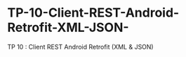 # TP-10-Client-REST-Android-Retrofit-XML-JSON-
TP 10 : Client REST Android Retrofit (XML &amp; JSON)
